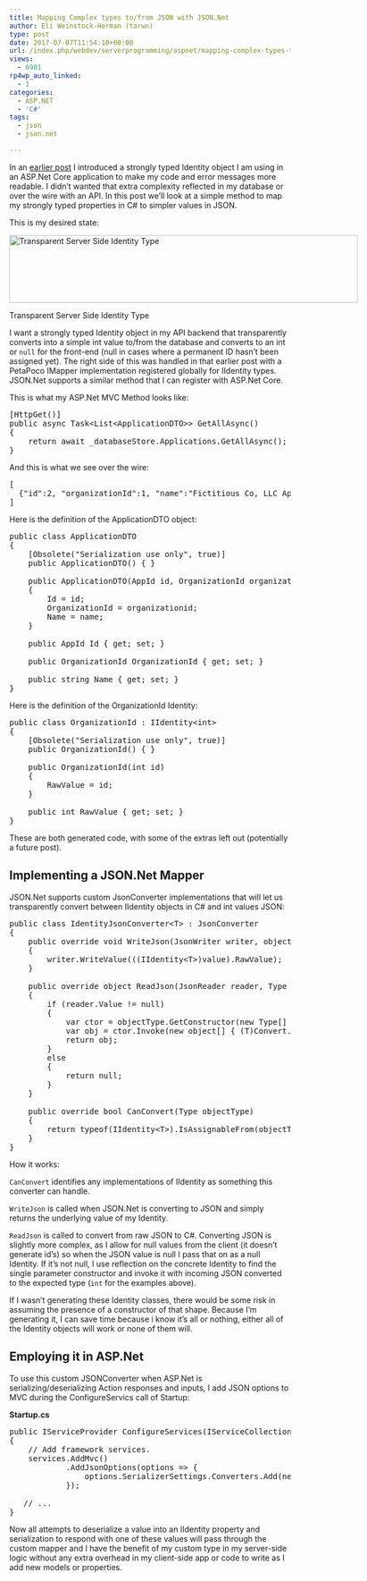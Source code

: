 ```yaml
---
title: Mapping Complex types to/from JSON with JSON.Net
author: Eli Weinstock-Herman (tarwn)
type: post
date: 2017-07-07T11:54:10+00:00
url: /index.php/webdev/serverprogramming/aspnet/mapping-complex-types-tofrom-json-with-json-net/
views:
  - 6901
rp4wp_auto_linked:
  - 1
categories:
  - ASP.NET
  - 'C#'
tags:
  - json
  - json.net

---
```

In an [earlier post][1] I introduced a strongly typed Identity object I am using in an ASP.Net Core application to make my code and error messages more readable. I didn&#8217;t wanted that extra complexity reflected in my database or over the wire with an API. In this post we&#8217;ll look at a simple method to map my strongly typed properties in C# to simpler values in JSON.

This is my desired state:

<div id="attachment_8690" style="width: 634px" class="wp-caption aligncenter">
  <img src="/wp-content/uploads/2017/07/TransparentIdentityType.png" alt="Transparent Server Side Identity Type" width="624" height="121" class="size-full wp-image-8690" srcset="/wp-content/uploads/2017/07/TransparentIdentityType.png 624w, /wp-content/uploads/2017/07/TransparentIdentityType-300x58.png 300w" sizes="(max-width: 624px) 100vw, 624px" />
  
  <p class="wp-caption-text">
    Transparent Server Side Identity Type
  </p>
</div>

I want a strongly typed Identity object in my API backend that transparently converts into a simple int value to/from the database and converts to an int or `null` for the front-end (null in cases where a permanent ID hasn&#8217;t been assigned yet). The right side of this was handled in that earlier post with a PetaPoco IMapper implementation registered globally for IIdentity<int> types. JSON.Net supports a similar method that I can register with ASP.Net Core.

This is what my ASP.Net MVC Method looks like:

<pre>[HttpGet()]
public async Task&lt;List&lt;ApplicationDTO&gt;&gt; GetAllAsync()
{
	return await _databaseStore.Applications.GetAllAsync();
}</pre>

And this is what we see over the wire:

<pre>[
  {"id":2, "organizationId":1, "name":"Fictitious Co, LLC Application"}
]</pre>

Here is the definition of the ApplicationDTO object:

<pre>public class ApplicationDTO
{   
    [Obsolete("Serialization use only", true)]
    public ApplicationDTO() { }
 
    public ApplicationDTO(AppId id, OrganizationId organizationid, string name)
    {
        Id = id;
        OrganizationId = organizationid;
        Name = name;
    }
    
    public AppId Id { get; set; }
        
    public OrganizationId OrganizationId { get; set; }
        
    public string Name { get; set; }
}</pre>

Here is the definition of the OrganizationId Identity:

<pre>public class OrganizationId : IIdentity&lt;int&gt;
{   
	[Obsolete("Serialization use only", true)]
	public OrganizationId() { }
	 
	public OrganizationId(int id)
	{
		RawValue = id;
	}
	 
	public int RawValue { get; set; }
}</pre>

These are both generated code, with some of the extras left out (potentially a future post).

## Implementing a JSON.Net Mapper

JSON.Net supports custom JsonConverter implementations that will let us transparently convert between IIdentity<int> objects in C# and int values JSON:

<pre>public class IdentityJsonConverter&lt;T&gt; : JsonConverter
{
    public override void WriteJson(JsonWriter writer, object value, JsonSerializer serializer)
    {
        writer.WriteValue(((IIdentity&lt;T&gt;)value).RawValue);
    }

    public override object ReadJson(JsonReader reader, Type objectType, object existingValue, JsonSerializer serializer)
    {
        if (reader.Value != null)
        {
            var ctor = objectType.GetConstructor(new Type[] { typeof(T) });
            var obj = ctor.Invoke(new object[] { (T)Convert.ChangeType(reader.Value, typeof(T)) });
            return obj;
        }
        else
        {
            return null;
        }
    }

    public override bool CanConvert(Type objectType)
    {
        return typeof(IIdentity&lt;T&gt;).IsAssignableFrom(objectType);
    }
}</pre>

How it works:

`CanConvert` identifies any implementations of IIdentity<int> as something this converter can handle. 

`WriteJson` is called when JSON.Net is converting to JSON and simply returns the underlying value of my Identity. 

`ReadJson` is called to convert from raw JSON to C#. Converting JSON is slightly more complex, as I allow for null values from the client (it doesn&#8217;t generate id&#8217;s) so when the JSON value is null I pass that on as a null Identity. If it&#8217;s not null, I use reflection on the concrete Identity to find the single parameter constructor and invoke it with incoming JSON converted to the expected type (`int` for the examples above). 

If I wasn&#8217;t generating these Identity classes, there would be some risk in assuming the presence of a constructor of that shape. Because I&#8217;m generating it, I can save time because i know it&#8217;s all or nothing, either all of the Identity objects will work or none of them will. 

## Employing it in ASP.Net

To use this custom JSONConverter when ASP.Net is serializing/deserializing Action responses and inputs, I add JSON options to MVC during the ConfigureServics call of Startup:

**Startup.cs**

<pre>public IServiceProvider ConfigureServices(IServiceCollection services)
{
    // Add framework services.
    services.AddMvc()
            .AddJsonOptions(options =&gt; {
                options.SerializerSettings.Converters.Add(new IdentityJsonConverter&lt;Int32&gt;());
            });

   // ...
}</pre>

Now all attempts to deserialize a value into an IIdentity property and serialization to respond with one of these values will pass through the custom mapper and I have the benefit of my custom type in my server-side logic without any extra overhead in my client-side app or code to write as I add new models or properties.

 [1]: /index.php/desktopdev/mstech/csharp/mapping-complex-types-tofrom-the-db-with-petapoco/